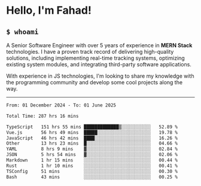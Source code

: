 <h1>Hello, I'm Fahad!</h1>

<h2><code>$ whoami</code></h2>

A Senior Software Engineer with over 5 years of experience in **MERN Stack** technologies. I have a proven track record of delivering high-quality solutions, including implementing real-time tracking systems, optimizing existing system modules, and integrating third-party software applications.

With experience in JS technologies, I'm looking to share my knowledge with the programming community and develop some cool projects along the way.

---

<!--START_SECTION:waka-->

```txt
From: 01 December 2024 - To: 01 June 2025

Total Time: 287 hrs 16 mins

TypeScript   151 hrs 55 mins █████████████▒░░░░░░░░░░░   52.89 %
Vue.js       56 hrs 49 mins  █████░░░░░░░░░░░░░░░░░░░░   19.78 %
JavaScript   46 hrs 42 mins  ████░░░░░░░░░░░░░░░░░░░░░   16.26 %
Other        13 hrs 23 mins  █░░░░░░░░░░░░░░░░░░░░░░░░   04.66 %
YAML         8 hrs 9 mins    ▓░░░░░░░░░░░░░░░░░░░░░░░░   02.84 %
JSON         5 hrs 54 mins   ▓░░░░░░░░░░░░░░░░░░░░░░░░   02.06 %
Markdown     1 hr 15 mins    ░░░░░░░░░░░░░░░░░░░░░░░░░   00.44 %
Rust         1 hr 10 mins    ░░░░░░░░░░░░░░░░░░░░░░░░░   00.41 %
TSConfig     51 mins         ░░░░░░░░░░░░░░░░░░░░░░░░░   00.30 %
Bash         43 mins         ░░░░░░░░░░░░░░░░░░░░░░░░░   00.25 %
```

<!--END_SECTION:waka-->

<!--
**heyFahad/heyFahad** is a ✨ _special_ ✨ repository because its `README.md` (this file) appears on your GitHub profile.

Here are some ideas to get you started:

- 🔭 I’m currently working on ...
- 🌱 I’m currently learning ...
- 👯 I’m looking to collaborate on ...
- 🤔 I’m looking for help with ...
- 💬 Ask me about ...
- 📫 How to reach me: ...
- 😄 Pronouns: ...
- ⚡ Fun fact: ...
-->
